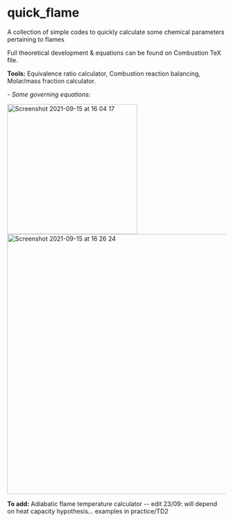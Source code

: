 # quick_flame
 A collection of simple codes to quickly calculate some chemical parameters pertaining to flames
 
 Full theoretical development & equations can be found on Combustion TeX file.
 
 <b>Tools:</b> Equivalence ratio calculator, Combustion reaction balancing, Molar/mass fraction calculator.
 
 <i>- Some governing equations:</i>
 
 <img width="300" alt="Screenshot 2021-09-15 at 16 04 17" src="https://user-images.githubusercontent.com/88498674/133448894-946837e2-14ba-4875-9f0c-5c258954250a.png">

  
  <img width="600" alt="Screenshot 2021-09-15 at 16 26 24" src="https://user-images.githubusercontent.com/88498674/133452271-a022e689-5a8c-4114-b3bf-191d6af8e83b.png">
 
 <b>To add:</b> Adiabatic flame temperature calculator -- edit 23/09: will depend on heat capacity hypothesis... examples in practice/TD2
